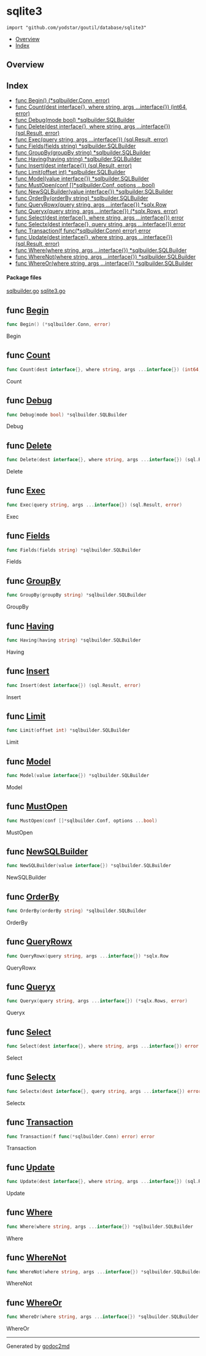 

# sqlite3
`import "github.com/yodstar/goutil/database/sqlite3"`

* [Overview](#pkg-overview)
* [Index](#pkg-index)

## <a name="pkg-overview">Overview</a>



## <a name="pkg-index">Index</a>
* [func Begin() (*sqlbuilder.Conn, error)](#Begin)
* [func Count(dest interface{}, where string, args ...interface{}) (int64, error)](#Count)
* [func Debug(mode bool) *sqlbuilder.SQLBuilder](#Debug)
* [func Delete(dest interface{}, where string, args ...interface{}) (sql.Result, error)](#Delete)
* [func Exec(query string, args ...interface{}) (sql.Result, error)](#Exec)
* [func Fields(fields string) *sqlbuilder.SQLBuilder](#Fields)
* [func GroupBy(groupBy string) *sqlbuilder.SQLBuilder](#GroupBy)
* [func Having(having string) *sqlbuilder.SQLBuilder](#Having)
* [func Insert(dest interface{}) (sql.Result, error)](#Insert)
* [func Limit(offset int) *sqlbuilder.SQLBuilder](#Limit)
* [func Model(value interface{}) *sqlbuilder.SQLBuilder](#Model)
* [func MustOpen(conf []*sqlbuilder.Conf, options ...bool)](#MustOpen)
* [func NewSQLBuilder(value interface{}) *sqlbuilder.SQLBuilder](#NewSQLBuilder)
* [func OrderBy(orderBy string) *sqlbuilder.SQLBuilder](#OrderBy)
* [func QueryRowx(query string, args ...interface{}) *sqlx.Row](#QueryRowx)
* [func Queryx(query string, args ...interface{}) (*sqlx.Rows, error)](#Queryx)
* [func Select(dest interface{}, where string, args ...interface{}) error](#Select)
* [func Selectx(dest interface{}, query string, args ...interface{}) error](#Selectx)
* [func Transaction(f func(*sqlbuilder.Conn) error) error](#Transaction)
* [func Update(dest interface{}, where string, args ...interface{}) (sql.Result, error)](#Update)
* [func Where(where string, args ...interface{}) *sqlbuilder.SQLBuilder](#Where)
* [func WhereNot(where string, args ...interface{}) *sqlbuilder.SQLBuilder](#WhereNot)
* [func WhereOr(where string, args ...interface{}) *sqlbuilder.SQLBuilder](#WhereOr)


#### <a name="pkg-files">Package files</a>
[sqlbuilder.go](/src/github.com/yodstar/goutil/database/sqlite3/sqlbuilder.go) [sqlite3.go](/src/github.com/yodstar/goutil/database/sqlite3/sqlite3.go) 





## <a name="Begin">func</a> [Begin](/src/target/sqlite3.go?s=1725:1763#L72)
``` go
func Begin() (*sqlbuilder.Conn, error)
```
Begin



## <a name="Count">func</a> [Count](/src/target/sqlite3.go?s=502:580#L27)
``` go
func Count(dest interface{}, where string, args ...interface{}) (int64, error)
```
Count



## <a name="Debug">func</a> [Debug](/src/target/sqlbuilder.go?s=260:304#L15)
``` go
func Debug(mode bool) *sqlbuilder.SQLBuilder
```
Debug



## <a name="Delete">func</a> [Delete](/src/target/sqlite3.go?s=781:865#L37)
``` go
func Delete(dest interface{}, where string, args ...interface{}) (sql.Result, error)
```
Delete



## <a name="Exec">func</a> [Exec](/src/target/sqlite3.go?s=1595:1659#L67)
``` go
func Exec(query string, args ...interface{}) (sql.Result, error)
```
Exec



## <a name="Fields">func</a> [Fields](/src/target/sqlbuilder.go?s=378:427#L20)
``` go
func Fields(fields string) *sqlbuilder.SQLBuilder
```
Fields



## <a name="GroupBy">func</a> [GroupBy](/src/target/sqlbuilder.go?s=973:1024#L40)
``` go
func GroupBy(groupBy string) *sqlbuilder.SQLBuilder
```
GroupBy



## <a name="Having">func</a> [Having](/src/target/sqlbuilder.go?s=1103:1152#L45)
``` go
func Having(having string) *sqlbuilder.SQLBuilder
```
Having



## <a name="Insert">func</a> [Insert](/src/target/sqlite3.go?s=1081:1130#L47)
``` go
func Insert(dest interface{}) (sql.Result, error)
```
Insert



## <a name="Limit">func</a> [Limit](/src/target/sqlbuilder.go?s=1359:1404#L55)
``` go
func Limit(offset int) *sqlbuilder.SQLBuilder
```
Limit



## <a name="Model">func</a> [Model](/src/target/sqlbuilder.go?s=1479:1531#L60)
``` go
func Model(value interface{}) *sqlbuilder.SQLBuilder
```
Model



## <a name="MustOpen">func</a> [MustOpen](/src/target/sqlite3.go?s=240:295#L16)
``` go
func MustOpen(conf []*sqlbuilder.Conf, options ...bool)
```
MustOpen



## <a name="NewSQLBuilder">func</a> [NewSQLBuilder](/src/target/sqlbuilder.go?s=140:200#L10)
``` go
func NewSQLBuilder(value interface{}) *sqlbuilder.SQLBuilder
```
NewSQLBuilder



## <a name="OrderBy">func</a> [OrderBy](/src/target/sqlbuilder.go?s=1230:1281#L50)
``` go
func OrderBy(orderBy string) *sqlbuilder.SQLBuilder
```
OrderBy



## <a name="QueryRowx">func</a> [QueryRowx](/src/target/sqlite3.go?s=1466:1525#L62)
``` go
func QueryRowx(query string, args ...interface{}) *sqlx.Row
```
QueryRowx



## <a name="Queryx">func</a> [Queryx](/src/target/sqlite3.go?s=1328:1394#L57)
``` go
func Queryx(query string, args ...interface{}) (*sqlx.Rows, error)
```
Queryx



## <a name="Select">func</a> [Select](/src/target/sqlite3.go?s=645:715#L32)
``` go
func Select(dest interface{}, where string, args ...interface{}) error
```
Select



## <a name="Selectx">func</a> [Selectx](/src/target/sqlite3.go?s=1181:1252#L52)
``` go
func Selectx(dest interface{}, query string, args ...interface{}) error
```
Selectx



## <a name="Transaction">func</a> [Transaction](/src/target/sqlite3.go?s=1822:1876#L77)
``` go
func Transaction(f func(*sqlbuilder.Conn) error) error
```
Transaction



## <a name="Update">func</a> [Update](/src/target/sqlite3.go?s=931:1015#L42)
``` go
func Update(dest interface{}, where string, args ...interface{}) (sql.Result, error)
```
Update



## <a name="Where">func</a> [Where](/src/target/sqlbuilder.go?s=503:571#L25)
``` go
func Where(where string, args ...interface{}) *sqlbuilder.SQLBuilder
```
Where



## <a name="WhereNot">func</a> [WhereNot](/src/target/sqlbuilder.go?s=814:885#L35)
``` go
func WhereNot(where string, args ...interface{}) *sqlbuilder.SQLBuilder
```
WhereNot



## <a name="WhereOr">func</a> [WhereOr](/src/target/sqlbuilder.go?s=656:726#L30)
``` go
func WhereOr(where string, args ...interface{}) *sqlbuilder.SQLBuilder
```
WhereOr








- - -
Generated by [godoc2md](http://godoc.org/github.com/davecheney/godoc2md)
